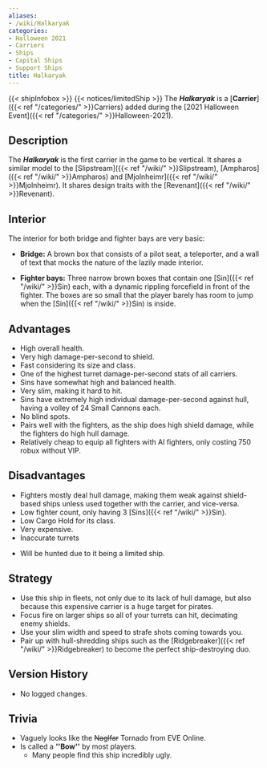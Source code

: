 ```yaml
---
aliases:
- /wiki/Halkaryak
categories:
- Halloween 2021
- Carriers
- Ships
- Capital Ships
- Support Ships
title: Halkaryak
---
```


{{< shipInfobox >}} {{< notices/limitedShip >}} The **_Halkaryak_** is a [**Carrier**]({{< ref "/categories/" >}}Carriers) added during the [2021 Halloween Event]({{< ref "/categories/" >}}Halloween-2021). 

## Description

The **_Halkaryak_** is the first carrier in the game to be vertical. It shares a similar model to the [Slipstream]({{< ref "/wiki/" >}}Slipstream), [Ampharos]({{< ref "/wiki/" >}}Ampharos) and [Mjolnheimr]({{< ref "/wiki/" >}}Mjolnheimr). It shares design traits with the [Revenant]({{< ref "/wiki/" >}}Revenant).

## Interior

The interior for both bridge and fighter bays are very basic:

- **Bridge:** A brown box that consists of a pilot seat, a teleporter, and a wall of text that mocks the nature of the lazily made interior.

<!-- -->

- **Fighter bays:** Three narrow brown boxes that contain one [Sin]({{< ref "/wiki/" >}}Sin) each, with a dynamic rippling forcefield in front of the fighter. The boxes are so small that the player barely has room to jump when the [Sin]({{< ref "/wiki/" >}}Sin) is inside.

## Advantages

- High overall health.
- Very high damage-per-second to shield.
- Fast considering its size and class.
- One of the highest turret damage-per-second stats of all carriers.
- Sins have somewhat high and balanced health.
- Very slim, making it hard to hit.
- Sins have extremely high individual damage-per-second against hull, having a volley of 24 Small Cannons each.
- No blind spots.
- Pairs well with the fighters, as the ship does high shield damage, while the fighters do high hull damage.
- Relatively cheap to equip all fighters with AI fighters, only costing 750 robux without VIP.

## Disadvantages

- Fighters mostly deal hull damage, making them weak against shield-based ships unless used together with the carrier, and vice-versa.
- Low fighter count, only having 3 [Sins]({{< ref "/wiki/" >}}Sin).
- Low Cargo Hold for its class.
- Very expensive.
- Inaccurate turrets

<!-- -->

- Will be hunted due to it being a limited ship.

## Strategy

- Use this ship in fleets, not only due to its lack of hull damage, but also because this expensive carrier is a huge target for pirates.
- Focus fire on larger ships so all of your turrets can hit, decimating enemy shields.
- Use your slim width and speed to strafe shots coming towards you.
- Pair up with hull-shredding ships such as the [Ridgebreaker]({{< ref "/wiki/" >}}Ridgebreaker) to become the perfect ship-destroying duo.

## Version History 

- No logged changes.

## Trivia

- Vaguely looks like the <s>Naglfar</s> Tornado from EVE Online.
- Is called a **''Bow''** by most players.
  - Many people find this ship incredibly ugly.